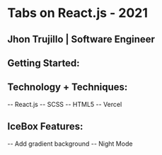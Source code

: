 # Tabs on React.js - 2021

## Jhon Trujillo | Software Engineer

## Getting Started:

## Technology + Techniques:
-- React.js
-- SCSS
-- HTML5
-- Vercel

## IceBox Features:
-- Add gradient background
-- Night Mode